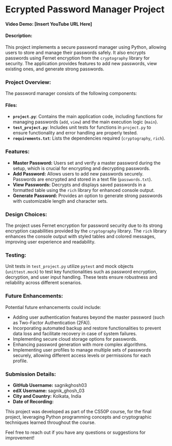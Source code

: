# Ecrypted Password Manager Project

#### Video Demo: [Insert YouTube URL Here]

#### Description:
This project implements a secure password manager using Python, allowing users to store and manage their passwords safely. It also encrypts passwords using Fernet encryption from the `cryptography` library for security. The application provides features to add new passwords, view existing ones, and generate strong passwords.

### Project Overview:
The password manager consists of the following components:

#### Files:
- **`project.py`**: Contains the main application code, including functions for managing passwords (`add`, `view`) and the main execution logic (`main`).
- **`test_project.py`**: Includes unit tests for functions in `project.py` to ensure functionality and error handling are properly tested.
- **`requirements.txt`**: Lists the dependencies required (`cryptography`, `rich`).

### Features:
- **Master Password:** Users set and verify a master password during the setup, which is crucial for encrypting and decrypting passwords.
- **Add Password:** Allows users to add new passwords securely. Passwords are encrypted and stored in a text file (`passwords.txt`).
- **View Passwords:** Decrypts and displays saved passwords in a formatted table using the `rich` library for enhanced console output.
- **Generate Password:** Provides an option to generate strong passwords with customizable length and character sets.

### Design Choices:
The project uses Fernet encryption for password security due to its strong encryption capabilities provided by the `cryptography` library. The `rich` library enhances the console output with styled tables and colored messages, improving user experience and readability.

### Testing:
Unit tests in `test_project.py` utilize `pytest` and mock objects (`unittest.mock`) to test key functionalities such as password encryption, decryption, and user input handling. These tests ensure robustness and reliability across different scenarios.

### Future Enhancements:
Potential future enhancements could include:
- Adding user authentication features beyond the master password (such as Two-Factor Authentication (2FA)).
- Incorporating automated backup and restore functionalities to prevent data loss and facilitate recovery in case of system failures.
- Implementing secure cloud storage options for passwords.
- Enhancing password generation with more complex algorithms.
- Implementing user profiles to manage multiple sets of passwords securely, allowing different access levels or permissions for each profile.

### Submission Details:
- **GitHub Username:** sagnikghosh03
- **edX Username:** sagnik_ghosh_03
- **City and Country:** Kolkata, India
- **Date of Recording:**

This project was developed as part of the CS50P course, for the final project, leveraging Python programming concepts and cryptographic techniques learned throughout the course.

Feel free to reach out if you have any questions or suggestions for improvement!
